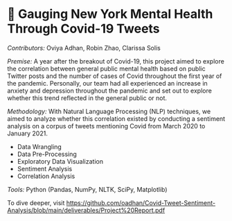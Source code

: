 # 🦠 Gauging New York Mental Health Through Covid-19 Tweets

*Contributors:* Oviya Adhan, Robin Zhao, Clarissa Solis

*Premise:* A year after the breakout of Covid-19, this project aimed to explore the correlation between general public mental health based on public Twitter posts and the number of cases of Covid throughout the first year of the pandemic. Personally, our team had all experienced an increase in anxiety and depression throughout the pandemic and set out to explore whether this trend reflected in the general public or not. 

*Methodology:* With Natural Language Processing (NLP) techniques, we aimed to analyze whether this correlation existed by conducting a sentiment analysis  on a corpus of tweets mentioning Covid from March 2020 to January 2021. 
* Data Wrangling
* Data Pre-Processing 
* Exploratory Data Visualization
* Sentiment Analysis
* Correlation Analysis

*Tools:* Python (Pandas, NumPy, NLTK, SciPy, Matplotlib)

To dive deeper, visit https://github.com/oadhan/Covid-Tweet-Sentiment-Analysis/blob/main/deliverables/Project%20Report.pdf

